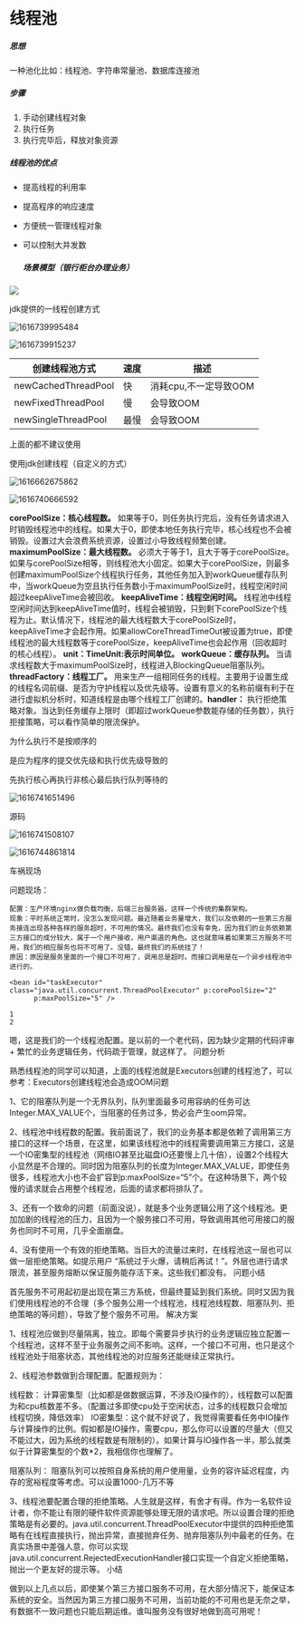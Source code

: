 # 线程池

##### 思想

一种池化比如：线程池、字符串常量池、数据库连接池

##### 步骤

1. 手动创建线程对象
2. 执行任务
3. 执行完毕后，释放对象资源

##### 线程池的优点

- 提高线程的利用率

- 提高程序的响应速度

- 方便统一管理线程对象

- 可以控制大并发数

  ##### 场景模型（银行柜台办理业务）

![](C:\Users\MiMi\Desktop\面试资料\资料\assets\1616659880550.png)

jdk提供的一线程创建方式



![1616739995484](C:\Users\MiMi\Desktop\面试资料\资料\线程池.assets\1616739995484.png)

![1616739915237](C:\Users\MiMi\Desktop\面试资料\资料\线程池.assets\1616739915237.png)

| 创建线程池方式      | 速度 | 描述                  |
| ------------------- | ---- | --------------------- |
| newCachedThreadPool | 快   | 消耗cpu,不一定导致OOM |
| newFixedThreadPool  | 慢   | 会导致OOM             |
| newSingleThreadPool | 最慢 | 会导致OOM             |

上面的都不建议使用



使用jdk创建线程（自定义的方式）

![1616662675862](C:\Users\MiMi\Desktop\面试资料\资料\assets\1616662675862.png)

![1616740666592](C:\Users\MiMi\Desktop\面试资料\资料\线程池.assets\1616740666592.png)

**corePoolSize：核心线程数。**
如果等于0，则任务执行完后，没有任务请求进入时销毁线程池中的线程。如果大于0，即使本地任务执行完毕，核心线程也不会被销毁。设置过大会浪费系统资源，设置过小导致线程频繁创建。
**maximumPoolSize：最大线程数。**
必须大于等于1，且大于等于corePoolSize。如果与corePoolSize相等，则线程池大小固定。如果大于corePoolSize，则最多创建maximumPoolSize个线程执行任务，其他任务加入到workQueue缓存队列中，当workQueue为空且执行任务数小于maximumPoolSize时，线程空闲时间超过keepAliveTime会被回收。
**keepAliveTime：线程空闲时间。**
线程池中线程空闲时间达到keepAliveTime值时，线程会被销毁，只到剩下corePoolSize个线程为止。默认情况下，线程池的最大线程数大于corePoolSize时，keepAliveTime才会起作用。如果allowCoreThreadTimeOut被设置为true，即使线程池的最大线程数等于corePoolSize，keepAliveTime也会起作用（回收超时的核心线程）。
**unit：TimeUnit:表示时间单位。**
**workQueue：缓存队列。**
当请求线程数大于maximumPoolSize时，线程进入BlockingQueue阻塞队列。
**threadFactory：线程工厂。**
用来生产一组相同任务的线程。主要用于设置生成的线程名词前缀、是否为守护线程以及优先级等。设置有意义的名称前缀有利于在进行虚拟机分析时，知道线程是由哪个线程工厂创建的。**handler：**
执行拒绝策略对象。当达到任务缓存上限时（即超过workQueue参数能存储的任务数），执行拒接策略，可以看作简单的限流保护。

为什么执行不是按顺序的

 是应为程序的提交优先级和执行优先级导致的

先执行核心再执行非核心最后执行队列等待的

![1616741651496](C:\Users\MiMi\Desktop\面试资料\资料\线程池.assets\1616741651496.png)

源码

![1616741508107](C:\Users\MiMi\Desktop\面试资料\资料\线程池.assets\1616741508107.png)



![1616744861814](C:\Users\MiMi\Desktop\面试资料\资料\线程池.assets\1616744861814.png)



车祸现场

问题现场：

    配置：生产环境nginx做负载均衡，后端三台服务器，这样一个传统的集群架构。
    现象：平时系统正常时，没怎么发现问题。最近随着业务量增大，我们以及依赖的一些第三方服务接连出现各种各样的服务超时，不可用的情况。最终我们也没有幸免，因为我们的业务依赖第三方接口的成分较大，属于一个用户接收，用户渠道的角色。这也就意味着如果第三方服务不可用，我们的相应服务也将不可用了。没错，最终我们的系统挂了！
    原因：原因是服务里面的一个接口不可用了，调用总是超时。而接口调用是在一个异步线程池中进行的。
    
    <bean id="taskExecutor" class="java.util.concurrent.ThreadPoolExecutor" p:corePoolSize="2"
    	  p:maxPoolSize="5" />
    
    1
    2

嗯，这是我们的一个线程池配置。是以前的一个老代码，因为缺少定期的代码评审 + 繁忙的业务逻辑任务，代码疏于管理，就这样了。
问题分析

熟悉线程池的同学可以知道，上面的线程池就是Executors创建的线程池了，可以参考：Executors创建线程池会造成OOM问题

1、它的阻塞队列是一个无界队列，队列里面最多可用容纳的任务可达Integer.MAX_VALUE个，当阻塞的任务过多，势必会产生oom异常。

2、线程池中线程数的配置。我前面说了，我们的业务基本都是依赖了调用第三方接口的这样一个场景，在这里，如果该线程池中的线程需要调用第三方接口，这是一个IO密集型的线程池（网络IO甚至比磁盘IO还要慢上几十倍），设置2个线程大小显然是不合理的。同时因为阻塞队列的长度为Integer.MAX_VALUE，即使任务很多，线程池大小也不会扩容到p:maxPoolSize=“5”个。在这种场景下，两个较慢的请求就会占用整个线程池，后面的请求都将排队了。

3、还有一个致命的问题（前面没说），就是多个业务逻辑公用了这个线程池。更加加剧的线程池的压力，且因为一个服务接口不可用，导致调用其他可用接口的服务也同时不可用，几乎全面崩盘。

4、没有使用一个有效的拒绝策略。当巨大的流量过来时，在线程池这一层也可以做一层拒绝策略。如提示用户 “系统过于火爆，请稍后再试！”。外层也进行请求限流，甚至服务熔断以保证服务能存活下来。这些我们都没有。
问题小结

首先服务不可用起初是出现在第三方系统，但最终蔓延到我们系统。同时又因为我们使用线程池的不合理（多个服务公用一个线程池，线程池线程数、阻塞队列、拒绝策略的等问题），导致了整个服务不可用。
解决方案

1、线程池应做到尽量隔离，独立。即每个需要异步执行的业务逻辑应独立配置一个线程池，这样不至于业务服务之间不影响。这样，一个接口不可用，也只是这个线程池处于阻塞状态，其他线程池的对应服务还能继续正常执行。

2、线程池参数做到合理配置。配置规则为：

线程数：
计算密集型（比如都是做数据运算，不涉及IO操作的），线程数可以配置为和cpu核数差不多。（配置过多即使cpu处于空闲状态，过多的线程数只会增加线程切换，降低效率）
IO密集型：这个就不好说了，我觉得需要看任务中IO操作与计算操作的比例。假如都是IO操作，需要cpu，那么你可以设置的尽量大（但又不能过大，因为系统的线程数是有限制的）。如果计算与IO操作各一半，那么就类似于计算密集型的个数*2，我相信你也理解了。

阻塞队列：
阻塞队列可以按照自身系统的用户使用量，业务的容许延迟程度，内存的宽裕程度等考虑。可以设置1000-几万不等

3、线程池要配置合理的拒绝策略。人生就是这样，有舍才有得。作为一名软件设计者，你不能让有限的硬件软件资源能够处理无限的请求吧。所以设置合理的拒绝策略是有必要的。java.util.concurrent.ThreadPoolExecutor中提供的四种拒绝策略有在线程直接执行，抛出异常，直接抛弃任务、抛弃阻塞队列中最老的任务。在真实场景中差强人意，你可以实现java.util.concurrent.RejectedExecutionHandler接口实现一个自定义拒绝策略，抛出一个更友好的提示等。
小结

做到以上几点以后，即使某个第三方接口服务不可用，在大部分情况下，能保证本系统的安全。当然因为第三方接口服务不可用，当前功能的不可用也是无奈之举，有数据不一致问题也只能后期运维。谁叫服务没有很好地做到高可用呢！
